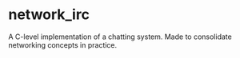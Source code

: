 # network_irc
A C-level implementation of a chatting system. Made to consolidate networking concepts in practice.
